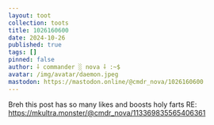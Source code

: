 ```yaml
---
layout: toot
collection: toots
title: 1026160600
date: 2024-10-26
published: true
tags: []
pinned: false
author: ⸸ commander ░ nova ⸸ :~$
avatar: /img/avatar/daemon.jpeg
mastodon: https://mastodon.online/@cmdr_nova/1026160600
---
```


Breh this post has so many likes and boosts holy farts RE: https://mkultra.monster/@cmdr_nova/113369835565406361

